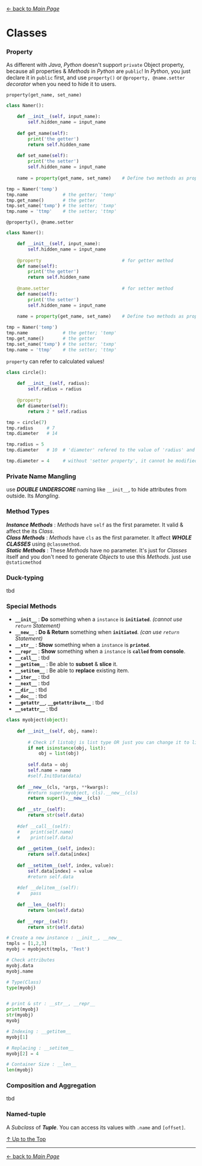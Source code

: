 [← back to *Main Page*](https://github.com/pydemia/Python3/blob/master/scripts/PythonProgramming_advanced.md#advanced-python)


# Classes

### Property

As different with _Java_, _Python_ doesn't support ```private``` Object property, because all properties & _Methods_ in _Python_ are ```public```! In _Python_, you just declare it in ```public``` first, and use ```property()``` or ```@property, @name.setter``` _decorator_ when you need to hide it to users.  

```property(get_name, set_name)```  
```python
class Namer():

    def __init__(self, input_name):
        self.hidden_name = input_name
        
    def get_name(self):
        print('the getter')
        return self.hidden_name
        
    def set_name(self):
        print('the setter')
        self.hidden_name = input_name
        
    name = property(get_name, set_name)    # Define two methods as property.

tmp = Namer('temp')
tmp.name             # the getter; 'temp'
tmp.get_name()       # the getter
tmp.set_name('txmp') # the setter; 'txmp'
tmp.name = 'ttmp'    # the setter; 'ttmp'
```




```@property(), @name.setter```
```python
class Namer():

    def __init__(self, input_name):
        self.hidden_name = input_name
        
    @property                              # for getter method
    def name(self):
        print('the getter')
        return self.hidden_name
        
    @name.setter                           # for setter method
    def name(self):
        print('the setter')
        self.hidden_name = input_name
        
    name = property(get_name, set_name)    # Define two methods as property.

tmp = Namer('temp')
tmp.name             # the getter; 'temp'
tmp.get_name()       # the getter
tmp.set_name('txmp') # the setter; 'txmp'
tmp.name = 'ttmp'    # the setter; 'ttmp'
```

```property``` can refer to calculated values!
```python
class circle():
    
    def __init__(self, radius):
        self.radius = radius
    
    @property
    def diameter(self):
        return 2 * self.radius

tmp = circle(7)
tmp.radius     # 7
tmp.diameter   # 14

tmp.radius = 5
tmp.diameter   # 10  # 'diameter' refered to the value of 'radius' and automatically changed! 

tmp.diameter = 4     # without 'setter property', it cannot be modified from outside. (read-only)
```


### Private Name Mangling

use **_DOUBLE UNDERSCORE_** naming like ```__init__```, to hide attributes from outside. Its _Mangling_.  

### Method Types

**_Instance Methods_** : _Methods_ have ```self``` as the first parameter. It valid & affect the its _Class_.  
**_Class Methods_** : _Methods_ have ```cls``` as the first parameter. It affect **_WHOLE CLASSES_** using ```@classmethod```.  
**_Static Methods_** : These _Methods_ have no parameter. It's just for _Classes_ itself and you don't need to generate _Objects_ to use this _Methods_. just use ```@staticmethod```


### Duck-typing

tbd

### Special Methods

* **`__init__`** : **Do** something when a `instance` is **`initiated`**. _(cannot use `return` Statement)_
* **`__new__`** : **Do & Return** something when **`initiated`**. _(can use `return` Statement)_
* **`__str__`** : **Show** something when a `instance` is **`printed`**.
* **`__repr__`** : **Show** something when a `instance` is **`called` from console**.
* **`__call__`** : tbd
* **`__getitem__`** : Be able to **subset** & **slice** it.
* **`__setitem__`** : Be able to **replace** existing item.
* **`__iter__`** : tbd
* **`__next__`** : tbd
* **`__dir__`** : tbd
* **`__doc__`** : tbd
* **`__getattr__`**, **`__getattribute__`** : tbd
* **`__setattr__`** : tbd

```py
class myobject(object):
    
    def __init__(self, obj, name):
        
        # Check if listobj is list type OR just you can change it to list
        if not isinstance(obj, list):
            obj = list(obj)
        
        self.data = obj
        self.name = name
        #self.InitData(data)
    
    def __new__(cls, *args, **kwargs):
        #return super(myobject, cls).__new__(cls)
        return super().__new__(cls)
    
    def __str__(self):
        return str(self.data)
    
    #def __call__(self):
    #    print(self.name)
    #    print(self.data)
    
    def __getitem__(self, index):
        return self.data[index]
    
    def __setitem__(self, index, value):
        self.data[index] = value
        #return self.data
    
    #def __delitem__(self):
    #    pass
    
    def __len__(self):
        return len(self.data)
    
    def __repr__(self):
        return str(self.data)
```
   
```py
# Create a new instance : __init__, __new__
tmpls = [1,2,3]
myobj = myobject(tmpls, 'Test')

# Check attributes
myobj.data
myobj.name

# Type(Class)
type(myobj)


# print & str : __str__, __repr__
print(myobj)
str(myobj)
myobj

# Indexing : __getitem__
myobj[1]

# Replacing : __setitem__
myobj[2] = 4

# Container Size : __len__
len(myobj)
```


### Composition and Aggregation

tbd

### Named-tuple
A _Subclass_ of **_Tuple_**. You can access its values with ```.name``` and ```[offset]```.



[↑ Up to the Top](#classes)



---
[← back to *Main Page*](https://github.com/pydemia/Python3/blob/master/scripts/PythonProgramming_advanced.md#advanced-python)
